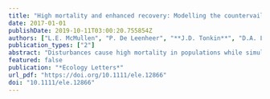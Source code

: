```yaml
---
title: "High mortality and enhanced recovery: Modelling the countervailing effects of disturbance on population dynamics"
date: 2017-01-01
publishDate: 2019-10-11T03:00:20.755854Z
authors: ["L.E. McMullen", "P. De Leenheer", "**J.D. Tonkin**", "D.A. Lytle"]
publication_types: ["2"]
abstract: "Disturbances cause high mortality in populations while simultaneously enhancing population growth by improving habitats. These countervailing effects make it difficult to predict population dynamics following disturbance events. To address this challenge, we derived a novel form of the logistic growth equation that permits time-varying carrying capacity and growth rate. We combined this equation with concepts drawn from disturbance ecology to create a general model for population dynamics in disturbance-prone systems. A river flooding example using three insect species (a fast life-cycle mayfly, a slow life-cycle dragonfly and an ostracod) found optimal tradeoffs between disturbance frequency vs. magnitude and a close fit to empirical data in 62% of cases. A savanna fire analysis identified fire frequencies of 3-4 years that maximised population size of a perennial grass. The model shows promise for predicting population dynamics after multiple disturbance events and for management of river flows and fire regimes."
featured: false
publication: "*Ecology Letters*"
url_pdf: "https://doi.org/10.1111/ele.12866"
doi: "10.1111/ele.12866"
---
```


